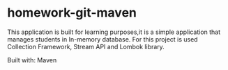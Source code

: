 # homework-git-maven

This application is built for learning purposes,it is a simple application that manages students in In-memory database. For this project is used Collection Framework, Stream API and Lombok library.


Built with:
Maven 
